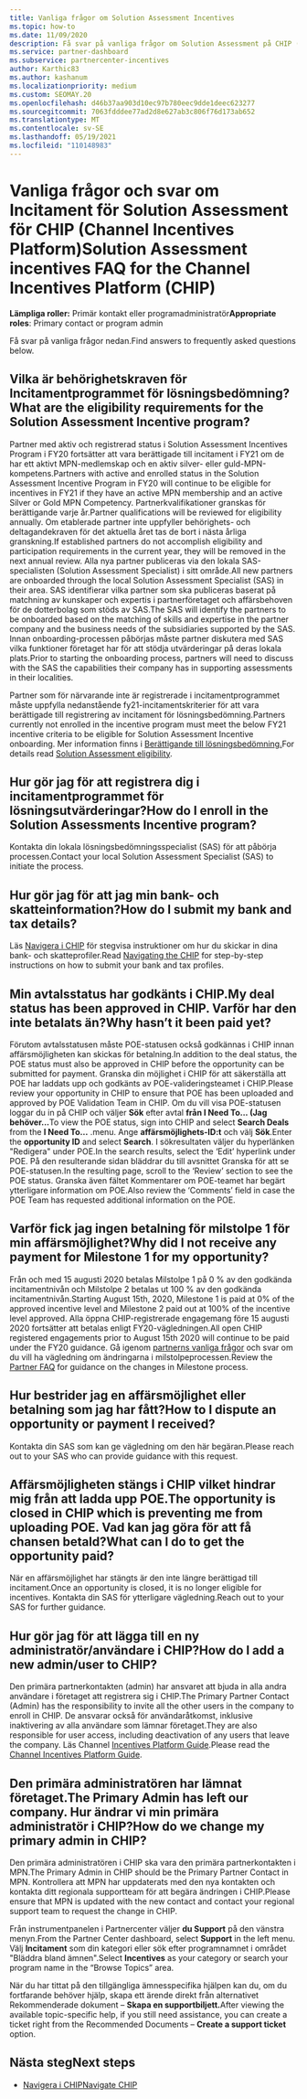 ```yaml
---
title: Vanliga frågor om Solution Assessment Incentives
ms.topic: how-to
ms.date: 11/09/2020
description: Få svar på vanliga frågor om Solution Assessment på CHIP (Channel Incentives Platform).
ms.service: partner-dashboard
ms.subservice: partnercenter-incentives
author: Karthic83
ms.author: kashanum
ms.localizationpriority: medium
ms.custom: SEOMAY.20
ms.openlocfilehash: d46b37aa903d10ec97b780eec9dde1deec623277
ms.sourcegitcommit: 7063fdddee77ad2d8e627ab3c806f76d173ab652
ms.translationtype: MT
ms.contentlocale: sv-SE
ms.lasthandoff: 05/19/2021
ms.locfileid: "110148983"
---
```

# <a name="solution-assessment-incentives-faq-for-the-channel-incentives-platform-chip"></a><span data-ttu-id="8924b-103">Vanliga frågor och svar om Incitament för Solution Assessment för CHIP (Channel Incentives Platform)</span><span class="sxs-lookup"><span data-stu-id="8924b-103">Solution Assessment incentives FAQ for the Channel Incentives Platform (CHIP)</span></span> 

<span data-ttu-id="8924b-104">**Lämpliga roller:** Primär kontakt eller programadministratör</span><span class="sxs-lookup"><span data-stu-id="8924b-104">**Appropriate roles**: Primary contact or program admin</span></span>

<span data-ttu-id="8924b-105">Få svar på vanliga frågor nedan.</span><span class="sxs-lookup"><span data-stu-id="8924b-105">Find answers to frequently asked questions below.</span></span>

## <a name="what-are-the-eligibility-requirements-for-the-solution-assessment-incentive-program"></a><span data-ttu-id="8924b-106">Vilka är behörighetskraven för Incitamentprogrammet för lösningsbedömning?</span><span class="sxs-lookup"><span data-stu-id="8924b-106">What are the eligibility requirements for the Solution Assessment Incentive program?</span></span>

<span data-ttu-id="8924b-107">Partner med aktiv och registrerad status i Solution Assessment Incentives Program i FY20 fortsätter att vara berättigade till incitament i FY21 om de har ett aktivt MPN-medlemskap och en aktiv silver- eller guld-MPN-kompetens.</span><span class="sxs-lookup"><span data-stu-id="8924b-107">Partners with active and enrolled status in the Solution Assessment Incentive Program in FY20 will continue to be eligible for incentives in FY21 if they have an active MPN membership and an active Silver or Gold MPN Competency.</span></span> <span data-ttu-id="8924b-108">Partnerkvalifikationer granskas för berättigande varje år.</span><span class="sxs-lookup"><span data-stu-id="8924b-108">Partner qualifications will be reviewed for eligibility annually.</span></span>  <span data-ttu-id="8924b-109">Om etablerade partner inte uppfyller behörighets- och deltagandekraven för det aktuella året tas de bort i nästa årliga granskning.</span><span class="sxs-lookup"><span data-stu-id="8924b-109">If established partners do not accomplish eligibility and participation requirements in the current year, they will be removed in the next annual review.</span></span>  <span data-ttu-id="8924b-110">Alla nya partner publiceras via den lokala SAS-specialisten (Solution Assessment Specialist) i sitt område.</span><span class="sxs-lookup"><span data-stu-id="8924b-110">All new partners are onboarded through the local Solution Assessment Specialist (SAS) in their area.</span></span>  <span data-ttu-id="8924b-111">SAS identifierar vilka partner som ska publiceras baserat på matchning av kunskaper och expertis i partnerföretaget och affärsbehoven för de dotterbolag som stöds av SAS.</span><span class="sxs-lookup"><span data-stu-id="8924b-111">The SAS will identify the partners to be onboarded based on the matching of skills and expertise in the partner company and the business needs of the subsidiaries supported by the SAS.</span></span>
<span data-ttu-id="8924b-112">Innan onboarding-processen påbörjas måste partner diskutera med SAS vilka funktioner företaget har för att stödja utvärderingar på deras lokala plats.</span><span class="sxs-lookup"><span data-stu-id="8924b-112">Prior to starting the onboarding process, partners will need to discuss with the SAS the capabilities their company has in supporting assessments in their localities.</span></span> 

<span data-ttu-id="8924b-113">Partner som för närvarande inte är registrerade i incitamentprogrammet måste uppfylla nedanstående fy21-incitamentskriterier för att vara berättigade till registrering av incitament för lösningsbedömning.</span><span class="sxs-lookup"><span data-stu-id="8924b-113">Partners currently not enrolled in the incentive program must meet the below FY21 incentive criteria to be eligible for Solution Assessment Incentive onboarding.</span></span> <span data-ttu-id="8924b-114">Mer information finns i [Berättigande till lösningsbedömning.](chip-solutions-assessment-eligible.md)</span><span class="sxs-lookup"><span data-stu-id="8924b-114">For details read [Solution Assessment eligibility](chip-solutions-assessment-eligible.md).</span></span>

## <a name="how-do-i-enroll-in-the-solution-assessments-incentive-program"></a><span data-ttu-id="8924b-115">Hur gör jag för att registrera dig i incitamentprogrammet för lösningsutvärderingar?</span><span class="sxs-lookup"><span data-stu-id="8924b-115">How do I enroll in the Solution Assessments Incentive program?</span></span>

<span data-ttu-id="8924b-116">Kontakta din lokala lösningsbedömningsspecialist (SAS) för att påbörja processen.</span><span class="sxs-lookup"><span data-stu-id="8924b-116">Contact your local Solution Assessment Specialist (SAS) to initiate the process.</span></span>

## <a name="how-do-i-submit-my-bank-and-tax-details"></a><span data-ttu-id="8924b-117">Hur gör jag för att jag min bank- och skatteinformation?</span><span class="sxs-lookup"><span data-stu-id="8924b-117">How do I submit my bank and tax details?</span></span>

<span data-ttu-id="8924b-118">Läs [Navigera i CHIP](chip-intro.md) för stegvisa instruktioner om hur du skickar in dina bank- och skatteprofiler.</span><span class="sxs-lookup"><span data-stu-id="8924b-118">Read [Navigating the CHIP](chip-intro.md) for step-by-step instructions on how to submit your bank and tax profiles.</span></span>

## <a name="my-deal-status-has-been-approved-in-chip-why-hasnt-it-been-paid-yet"></a><span data-ttu-id="8924b-119">Min avtalsstatus har godkänts i CHIP.</span><span class="sxs-lookup"><span data-stu-id="8924b-119">My deal status has been approved in CHIP.</span></span> <span data-ttu-id="8924b-120">Varför har den inte betalats än?</span><span class="sxs-lookup"><span data-stu-id="8924b-120">Why hasn’t it been paid yet?</span></span>

<span data-ttu-id="8924b-121">Förutom avtalsstatusen måste POE-statusen också godkännas i CHIP innan affärsmöjligheten kan skickas för betalning.</span><span class="sxs-lookup"><span data-stu-id="8924b-121">In addition to the deal status, the POE status must also be approved in CHIP before the opportunity can be submitted for payment.</span></span> <span data-ttu-id="8924b-122">Granska din möjlighet i CHIP för att säkerställa att POE har laddats upp och godkänts av POE-valideringsteamet i CHIP.</span><span class="sxs-lookup"><span data-stu-id="8924b-122">Please review your opportunity in CHIP to ensure that POE has been uploaded and approved by POE Validation Team in CHIP.</span></span> <span data-ttu-id="8924b-123">Om du vill visa POE-statusen loggar du in på CHIP och väljer **Sök** efter avtal **från I Need To... (Jag behöver...**</span><span class="sxs-lookup"><span data-stu-id="8924b-123">To view the POE status, sign into CHIP and select **Search Deals** from the **I Need To…**</span></span> <span data-ttu-id="8924b-124">.</span><span class="sxs-lookup"><span data-stu-id="8924b-124">menu.</span></span> <span data-ttu-id="8924b-125">Ange **affärsmöjlighets-ID:t** och välj **Sök**.</span><span class="sxs-lookup"><span data-stu-id="8924b-125">Enter the **opportunity ID** and select **Search**.</span></span> <span data-ttu-id="8924b-126">I sökresultaten väljer du hyperlänken "Redigera" under POE.</span><span class="sxs-lookup"><span data-stu-id="8924b-126">In the search results, select the ‘Edit’ hyperlink under POE.</span></span> <span data-ttu-id="8924b-127">På den resulterande sidan bläddrar du till avsnittet Granska för att se POE-statusen.</span><span class="sxs-lookup"><span data-stu-id="8924b-127">In the resulting page, scroll to the ‘Review’ section to see the POE status.</span></span> <span data-ttu-id="8924b-128">Granska även fältet Kommentarer om POE-teamet har begärt ytterligare information om POE.</span><span class="sxs-lookup"><span data-stu-id="8924b-128">Also review the ‘Comments’ field in case the POE Team has requested additional information on the POE.</span></span>

## <a name="why-did-i-not-receive-any-payment-for-milestone-1-for-my-opportunity"></a><span data-ttu-id="8924b-129">Varför fick jag ingen betalning för milstolpe 1 för min affärsmöjlighet?</span><span class="sxs-lookup"><span data-stu-id="8924b-129">Why did I not receive any payment for Milestone 1 for my opportunity?</span></span>

<span data-ttu-id="8924b-130">Från och med 15 augusti 2020 betalas Milstolpe 1 på 0 % av den godkända incitamentnivån och Milstolpe 2 betalas ut 100 % av den godkända incitamentnivån.</span><span class="sxs-lookup"><span data-stu-id="8924b-130">Starting August 15th, 2020, Milestone 1 is paid at 0% of the approved incentive level and Milestone 2 paid out at 100% of the incentive level approved.</span></span> <span data-ttu-id="8924b-131">Alla öppna CHIP-registrerade engagemang före 15 augusti 2020 fortsätter att betalas enligt FY20-vägledningen.</span><span class="sxs-lookup"><span data-stu-id="8924b-131">All open CHIP registered engagements prior to August 15th 2020 will continue to be paid under the FY20 guidance.</span></span> <span data-ttu-id="8924b-132">Gå igenom [partnerns vanliga frågor](https://assetsprod.microsoft.com/solution-assessment-incentive-program-faq.pdf) och svar om du vill ha vägledning om ändringarna i milstolpeprocessen.</span><span class="sxs-lookup"><span data-stu-id="8924b-132">Review the [Partner FAQ](https://assetsprod.microsoft.com/solution-assessment-incentive-program-faq.pdf) for guidance on the changes in Milestone process.</span></span>

## <a name="how-to-i-dispute-an-opportunity-or-payment-i-received"></a><span data-ttu-id="8924b-133">Hur bestrider jag en affärsmöjlighet eller betalning som jag har fått?</span><span class="sxs-lookup"><span data-stu-id="8924b-133">How to I dispute an opportunity or payment I received?</span></span>

<span data-ttu-id="8924b-134">Kontakta din SAS som kan ge vägledning om den här begäran.</span><span class="sxs-lookup"><span data-stu-id="8924b-134">Please reach out to your SAS who can provide guidance with this request.</span></span>

## <a name="the-opportunity-is-closed-in-chip-which-is-preventing-me-from-uploading-poe-what-can-i-do-to-get-the-opportunity-paid"></a><span data-ttu-id="8924b-135">Affärsmöjligheten stängs i CHIP vilket hindrar mig från att ladda upp POE.</span><span class="sxs-lookup"><span data-stu-id="8924b-135">The opportunity is closed in CHIP which is preventing me from uploading POE.</span></span> <span data-ttu-id="8924b-136">Vad kan jag göra för att få chansen betald?</span><span class="sxs-lookup"><span data-stu-id="8924b-136">What can I do to get the opportunity paid?</span></span>

<span data-ttu-id="8924b-137">När en affärsmöjlighet har stängts är den inte längre berättigad till incitament.</span><span class="sxs-lookup"><span data-stu-id="8924b-137">Once an opportunity is closed, it is no longer eligible for incentives.</span></span> <span data-ttu-id="8924b-138">Kontakta din SAS för ytterligare vägledning.</span><span class="sxs-lookup"><span data-stu-id="8924b-138">Reach out to your SAS for further guidance.</span></span>

## <a name="how-do-i-add-a-new-adminuser-to-chip"></a><span data-ttu-id="8924b-139">Hur gör jag för att lägga till en ny administratör/användare i CHIP?</span><span class="sxs-lookup"><span data-stu-id="8924b-139">How do I add a new admin/user to CHIP?</span></span>

<span data-ttu-id="8924b-140">Den primära partnerkontakten (admin) har ansvaret att bjuda in alla andra användare i företaget att registrera sig i CHIP.</span><span class="sxs-lookup"><span data-stu-id="8924b-140">The Primary Partner Contact (Admin) has the responsibility to invite all the other users in the company to enroll in CHIP.</span></span> <span data-ttu-id="8924b-141">De ansvarar också för användaråtkomst, inklusive inaktivering av alla användare som lämnar företaget.</span><span class="sxs-lookup"><span data-stu-id="8924b-141">They are also responsible for user access, including deactivation of any users that leave the company.</span></span> <span data-ttu-id="8924b-142">Läs Channel [Incentives Platform Guide](chip-intro.md).</span><span class="sxs-lookup"><span data-stu-id="8924b-142">Please read the [Channel Incentives Platform Guide](chip-intro.md).</span></span>

## <a name="the-primary-admin-has-left-our-company-how-do-we-change-my-primary-admin-in-chip"></a><span data-ttu-id="8924b-143">Den primära administratören har lämnat företaget.</span><span class="sxs-lookup"><span data-stu-id="8924b-143">The Primary Admin has left our company.</span></span> <span data-ttu-id="8924b-144">Hur ändrar vi min primära administratör i CHIP?</span><span class="sxs-lookup"><span data-stu-id="8924b-144">How do we change my primary admin in CHIP?</span></span>

<span data-ttu-id="8924b-145">Den primära administratören i CHIP ska vara den primära partnerkontakten i MPN.</span><span class="sxs-lookup"><span data-stu-id="8924b-145">The Primary Admin in CHIP should be the Primary Partner Contact in MPN.</span></span> <span data-ttu-id="8924b-146">Kontrollera att MPN har uppdaterats med den nya kontakten och kontakta ditt regionala supportteam för att begära ändringen i CHIP.</span><span class="sxs-lookup"><span data-stu-id="8924b-146">Please ensure that MPN is updated with the new contact and contact your regional support team to request the change in CHIP.</span></span>

<span data-ttu-id="8924b-147">Från instrumentpanelen i Partnercenter väljer **du Support** på den vänstra menyn.</span><span class="sxs-lookup"><span data-stu-id="8924b-147">From the Partner Center dashboard, select **Support** in the left menu.</span></span> <span data-ttu-id="8924b-148">Välj **Incitament** som din kategori eller sök efter programnamnet i området "Bläddra bland ämnen".</span><span class="sxs-lookup"><span data-stu-id="8924b-148">Select **Incentives** as your category or search your program name in the “Browse Topics” area.</span></span>

<span data-ttu-id="8924b-149">När du har tittat på den tillgängliga ämnesspecifika hjälpen kan du, om du fortfarande behöver hjälp, skapa ett ärende direkt från alternativet Rekommenderade dokument – **Skapa en supportbiljett.**</span><span class="sxs-lookup"><span data-stu-id="8924b-149">After viewing the available topic-specific help, if you still need assistance, you can create a ticket right from the Recommended Documents – **Create a support ticket** option.</span></span>

## <a name="next-steps"></a><span data-ttu-id="8924b-150">Nästa steg</span><span class="sxs-lookup"><span data-stu-id="8924b-150">Next steps</span></span>

- [<span data-ttu-id="8924b-151">Navigera i CHIP</span><span class="sxs-lookup"><span data-stu-id="8924b-151">Navigate CHIP</span></span>](chip-intro.md)
